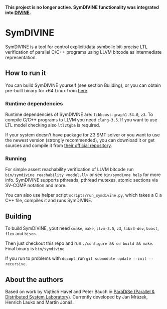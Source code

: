 **This project is no longer active. SymDIVINE functionality was integrated
into [DIVINE](https://divine.fi.muni.cz/).**

# SymDIVINE

SymDIVINE is a tool for control explicit/data symbolic bit-precise LTL
verification of parallel C/C++ programs using LLVM bitcode as intermediate
representation.

## How to run it

You can build SymDIVINE yourself (see section Building), or you can obtain
pre-built binary for x64 Linux from [here](https://github.com/yaqwsx/SymDIVINE).

### Runtime dependencies

Runtime dependencies of SymDIVINE are: `libboost-graph1.54.0`, `z3`. To compile
C/C++ programs to LLVM you need `clang-3.5`. If you want to use LTL model
checking also `ltl2tgba` is required.

If your system doesn't have package for Z3 SMT solver or you want to use the
newest version (strongly recommended), you can download it or get sources and
compile it from [their official repository](https://github.com/Z3Prover/z3).

### Running

For simple assert reachability verification of LLVM bitcode run `bin/symdivine
reachability <model.ll>` or see `bin/symdivne help` for more info. SymDIVINE
supports pthreads, pthread mutexes, atomic sections via SV-COMP notation and
more.

You can also use helper script `scripts/run_symdivine.py`, which takes a C a C++
file, compiles it and runs SymDIVINE.

## Building
To build SymDIVINE, yout need `cmake`, `make`, `llvm-3.5`, `z3`, `libz3-dev`,
`boost`, `flex` and `bison`.

Then just checkout this repo and run `./configure && cd build && make`. Final
binary is `bin/symdivine`.

If you run to problems with `docopt`, run `git submodule update --init
--recursive`.

## About the authors

Based on work by Vojtěch Havel and Peter Bauch in [ParaDiSe (Parallel &
Distributed System Laboratory)](http://paradise.fi.muni.cz). Currently developed
by Jan Mrázek, Henrich Lauko and Martin Jonáš.

